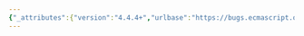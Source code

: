 ```yaml
---
{"_attributes":{"version":"4.4.4+","urlbase":"https://bugs.ecmascript.org/","maintainer":"dherman@mozilla.com"},"bug":{"bug_id":209,"creation_ts":"2011-09-27 13:35:00 -0700","short_desc":"Object.seal/freeze should not tough private named properties","delta_ts":"2013-08-15 15:51:38 -0700","product":"Draft for 6th Edition","component":"normative change from ES5.x","version":"Rev 3: September 23, 2011 Draft","rep_platform":"All","op_sys":"All","bug_status":"RESOLVED","resolution":"INVALID","priority":"Normal","bug_severity":"normal","everconfirmed":true,"reporter":{"uid":"allen","name":"Allen Wirfs-Brock"},"assigned_to":{"uid":"allen","name":"Allen Wirfs-Brock"},"cc":"erights","long_desc":[{"commentid":489,"comment_count":0,"who":{"uid":"allen","name":"Allen Wirfs-Brock"},"bug_when":"2011-09-27 13:35:38 -0700","thetext":"As a reflection operations they should not modify the attributes of properties whose keys are private named objects."},{"commentid":2556,"comment_count":1,"who":{"uid":"allen","name":"Allen Wirfs-Brock"},"bug_when":"2012-11-22 13:48:20 -0800","thetext":"Mark,  \n\nI believe you originally suggested this.  A  questions:\n\nFor freeze, should this apply to both the [[Configurable]] and [[Writable]] attributes?  I can understand why an internal implementation might need to keep its private state writable, but would it really need to make sure it stays  configurable?  Does it need to apply to seal, at all?"},{"commentid":4912,"comment_count":2,"who":{"uid":"allen","name":"Allen Wirfs-Brock"},"bug_when":"2013-08-15 15:51:38 -0700","thetext":"since we don't have private symbols in ES6 this is no longer an issue."}]}}
---
```

